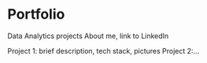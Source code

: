 # Portfolio
Data Analytics projects
About me, link to LinkedIn

Project 1: brief description, tech stack, pictures
Project 2:...
